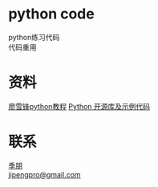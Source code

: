 # python code
python练习代码  
代码重用

# 资料
[廖雪锋python教程](https://www.liaoxuefeng.com/wiki/0014316089557264a6b348958f449949df42a6d3a2e542c000)
[Python 开源库及示例代码](https://github.com/programthink/opensource/blob/master/libs/python.wiki)

# 联系
[季朋](http://www.jipeng.me/)  
jipengpro@gmail.com


